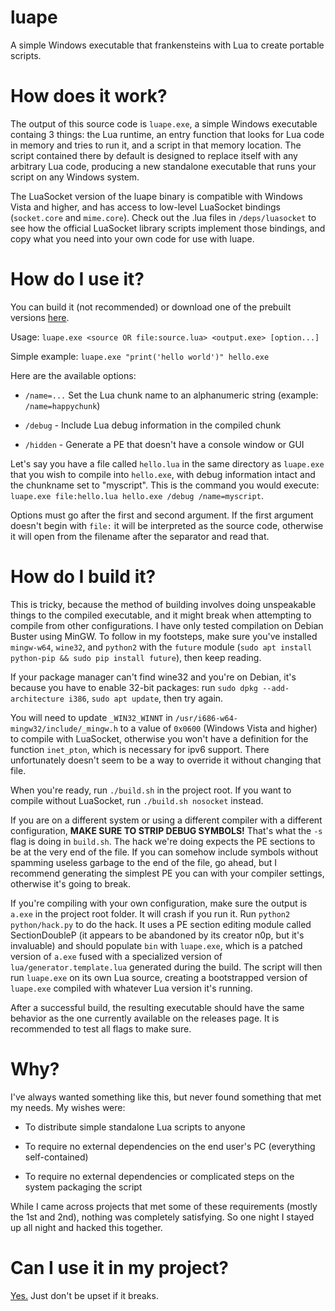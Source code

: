 # luape

A simple Windows executable that frankensteins with Lua to create portable scripts.

# How does it work?

The output of this source code is `luape.exe`, a simple Windows executable containg 3 things: the Lua runtime, an entry function that looks for Lua code in memory and tries to run it, and a script in that memory location. The script contained there by default is designed to replace itself with any arbitrary Lua code, producing a new standalone executable that runs your script on any Windows system.

The LuaSocket version of the luape binary is compatible with Windows Vista and higher, and has access to low-level LuaSocket bindings (`socket.core` and `mime.core`). Check out the .lua files in `/deps/luasocket` to see how the official LuaSocket library scripts implement those bindings, and copy what you need into your own code for use with luape.

# How do I use it?

You can build it (not recommended) or download one of the prebuilt versions [here](https://github.com/rosemash/luape/releases/latest).

Usage: `luape.exe <source OR file:source.lua> <output.exe> [option...]`

Simple example: `luape.exe "print('hello world')" hello.exe`

Here are the available options:

* `/name=...` Set the Lua chunk name to an alphanumeric string (example: `/name=happychunk`)

* `/debug` - Include Lua debug information in the compiled chunk

* `/hidden` - Generate a PE that doesn't have a console window or GUI

Let's say you have a file called `hello.lua` in the same directory as `luape.exe` that you wish to compile into `hello.exe`, with debug information intact and the chunkname set to "myscript". This is the command you would execute: `luape.exe file:hello.lua hello.exe /debug /name=myscript`.

Options must go after the first and second argument. If the first argument doesn't begin with `file:` it will be interpreted as the source code, otherwise it will open from the filename after the separator and read that.

# How do I build it?

This is tricky, because the method of building involves doing unspeakable things to the compiled executable, and it might break when attempting to compile from other configurations. I have only tested compilation on Debian Buster using MinGW. To follow in my footsteps, make sure you've installed `mingw-w64`, `wine32`, and `python2` with the `future` module (`sudo apt install python-pip && sudo pip install future`), then keep reading.

If your package manager can't find wine32 and you're on Debian, it's because you have to enable 32-bit packages: run `sudo dpkg --add-architecture i386`, `sudo apt update`, then try again.

You will need to update `_WIN32_WINNT` in `/usr/i686-w64-mingw32/include/_mingw.h` to a value of `0x0600` (Windows Vista and higher) to compile with LuaSocket, otherwise you won't have a definition for the function `inet_pton`, which is necessary for ipv6 support. There unfortunately doesn't seem to be a way to override it without changing that file.

When you're ready, run `./build.sh` in the project root. If you want to compile without LuaSocket, run `./build.sh nosocket` instead.

If you are on a different system or using a different compiler with a different configuration, **MAKE SURE TO STRIP DEBUG SYMBOLS!** That's what the `-s` flag is doing in `build.sh`. The hack we're doing expects the PE sections to be at the very end of the file. If you can somehow include symbols without spamming useless garbage to the end of the file, go ahead, but I recommend generating the simplest PE you can with your compiler settings, otherwise it's going to break.

If you're compiling with your own configuration, make sure the output is `a.exe` in the project root folder. It will crash if you run it. Run `python2 python/hack.py` to do the hack. It uses a PE section editing module called SectionDoubleP (it appears to be abandoned by its creator n0p, but it's invaluable) and should populate `bin` with `luape.exe`, which is a patched version of `a.exe` fused with a specialized version of `lua/generator.template.lua` generated during the build. The script will then run `luape.exe` on its own Lua source, creating a bootstrapped version of `luape.exe` compiled with whatever Lua version it's running.

After a successful build, the resulting executable should have the same behavior as the one currently available on the releases page. It is recommended to test all flags to make sure.

# Why?

I've always wanted something like this, but never found something that met my needs. My wishes were:

- To distribute simple standalone Lua scripts to anyone

- To require no external dependencies on the end user's PC (everything self-contained)

- To require no external dependencies or complicated steps on the system packaging the script

While I came across projects that met some of these requirements (mostly the 1st and 2nd), nothing was completely satisfying. So one night I stayed up all night and hacked this together.

# Can I use it in my project?

[Yes.](https://github.com/rosemash/luape/blob/master/LICENSE) Just don't be upset if it breaks.

 
